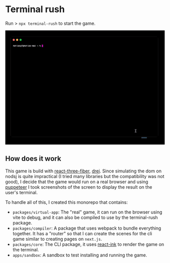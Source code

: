 # Terminal rush

Run > `npx terminal-rush` to start the game.

<p align="center">
  <img src="./preview.gif" alt="Terminal Rush Demo" width="600">
</p>

## How does it work

This game is build with [react-three-fiber](https://github.com/pmndrs/react-three-fiber), [drei](https://github.com/pmndrs/drei). Since simulating the dom on nodsj is quite impractical (I tried many libraries but the compatibility was not good), I decide that the game would run on a real browser and using [puppeteer](https://github.com/puppeteer/puppeteer) I took screenshots of the screen to display the result on the user's terminal.

To handle all of this, I created this monorepo that contains:

- `packages/virtual-app`: The "real" game, it can run on the browser using vite to debug, and it can also be compiled to use by the terminal-rush package.
- `packages/compiler`: A package that uses webpack to bundle everything together. It has a "router" so that I can create the scenes for the cli game similar to creating pages on `next.js`.
- `packages/core`: The CLI package, it uses [react-ink](https://github.com/vadimdemedes/ink) to render the game on the terminal.
- `apps/sandbox`: A sandbox to test installing and running the game.
